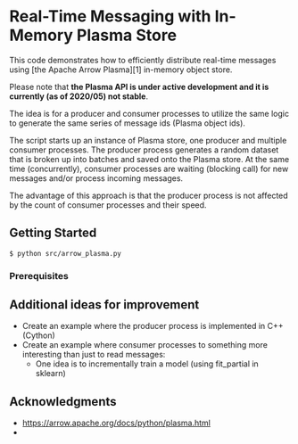 # Real-Time Messaging with In-Memory Plasma Store

This code demonstrates how to efficiently distribute real-time messages using [the Apache Arrow Plasma][1] in-memory object store.

Please note that **the Plasma API is under active development and it is currently (as of 2020/05) not stable**.

The idea is for a producer and consumer processes to utilize the same logic to generate the same series of message ids (Plasma object ids).

The script starts up an instance of Plasma store, one producer and multiple consumer processes. The producer process generates a random dataset that is broken up into batches and saved onto the Plasma store. At the same time (concurrently), consumer processes are waiting (blocking call) for new messages and/or process incoming messages.

The advantage of this approach is that the producer process is not affected by the count of consumer processes and their speed.

## Getting Started
```
$ python src/arrow_plasma.py
```

### Prerequisites

## Additional ideas for improvement
* Create an example where the producer process is implemented in C++ (Cython)
* Create an example where consumer processes to something more interesting than just to read messages:
  - One idea is to incrementally train a model (using fit_partial in sklearn)

## Acknowledgments

* https://arrow.apache.org/docs/python/plasma.html
* 
